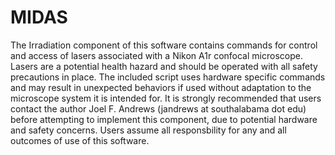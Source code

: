 # MIDAS
The Irradiation component of this software contains commands for control and access of lasers associated with a Nikon A1r confocal microscope. Lasers are a potential health hazard and should be operated with all safety precautions in place.  The included script uses hardware specific commands and may result in unexpected behaviors if used without adaptation to the microscope system it is intended for.  It is strongly recommended that users contact the author Joel F. Andrews (jandrews at southalabama dot edu) before attempting to implement this component, due to potential hardware and safety concerns. Users assume all responsbility for any and all outcomes of use of this software.
